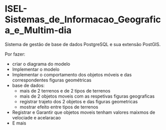 # ISEL-Sistemas_de_Informacao_Geografica_e_Multim-dia
Sistema de gestão de base de dados PostgreSQL e sua extensão PostGIS.

Por fazer:
- criar o diagrama do modelo
- Implementar o modelo
- Implementar o comportamento dos objetos móveis e das correspondentes figuras geométricas
- base de dados:
	- mais de 2 terrenos e de 2 tipos de terrenos
	- mais de 2 objetos moveis com as respetivas figuras geograficas
	- registrar trajeto dos 2 objetos e das figuras geometricas
	- mostrar efeito entre tipos de terrenos
- Registrar e Garantir que objetos moveis tenham valores maixmos de velociade e acelaracao
-   E mais











